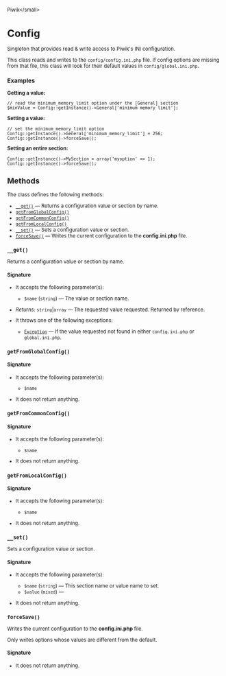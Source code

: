 <small>Piwik\</small>

Config
======

Singleton that provides read & write access to Piwik's INI configuration.

This class reads and writes to the `config/config.ini.php` file. If config
options are missing from that file, this class will look for their default
values in `config/global.ini.php`.

### Examples

**Getting a value:**

    // read the minimum_memory_limit option under the [General] section
    $minValue = Config::getInstance()->General['minimum_memory_limit'];

**Setting a value:**

    // set the minimum_memory_limit option
    Config::getInstance()->General['minimum_memory_limit'] = 256;
    Config::getInstance()->forceSave();

**Setting an entire section:**

    Config::getInstance()->MySection = array('myoption' => 1);
    Config::getInstance()->forceSave();

Methods
-------

The class defines the following methods:

- [`__get()`](#__get) &mdash; Returns a configuration value or section by name.
- [`getFromGlobalConfig()`](#getfromglobalconfig)
- [`getFromCommonConfig()`](#getfromcommonconfig)
- [`getFromLocalConfig()`](#getfromlocalconfig)
- [`__set()`](#__set) &mdash; Sets a configuration value or section.
- [`forceSave()`](#forcesave) &mdash; Writes the current configuration to the **config.ini.php** file.

<a name="__get" id="__get"></a>
<a name="__get" id="__get"></a>
### `__get()`

Returns a configuration value or section by name.

#### Signature

-  It accepts the following parameter(s):
    - `$name` (`string`) &mdash;
       The value or section name.

- *Returns:*  `string`|`array` &mdash;
    The requested value requested. Returned by reference.
- It throws one of the following exceptions:
    - [`Exception`](http://php.net/class.Exception) &mdash; If the value requested not found in either `config.ini.php` or `global.ini.php`.

<a name="getfromglobalconfig" id="getfromglobalconfig"></a>
<a name="getFromGlobalConfig" id="getFromGlobalConfig"></a>
### `getFromGlobalConfig()`

#### Signature

-  It accepts the following parameter(s):
    - `$name`
      
- It does not return anything.

<a name="getfromcommonconfig" id="getfromcommonconfig"></a>
<a name="getFromCommonConfig" id="getFromCommonConfig"></a>
### `getFromCommonConfig()`

#### Signature

-  It accepts the following parameter(s):
    - `$name`
      
- It does not return anything.

<a name="getfromlocalconfig" id="getfromlocalconfig"></a>
<a name="getFromLocalConfig" id="getFromLocalConfig"></a>
### `getFromLocalConfig()`

#### Signature

-  It accepts the following parameter(s):
    - `$name`
      
- It does not return anything.

<a name="__set" id="__set"></a>
<a name="__set" id="__set"></a>
### `__set()`

Sets a configuration value or section.

#### Signature

-  It accepts the following parameter(s):
    - `$name` (`string`) &mdash;
       This section name or value name to set.
    - `$value` (`mixed`) &mdash;
      
- It does not return anything.

<a name="forcesave" id="forcesave"></a>
<a name="forceSave" id="forceSave"></a>
### `forceSave()`

Writes the current configuration to the **config.ini.php** file.

Only writes options whose
values are different from the default.

#### Signature

- It does not return anything.

